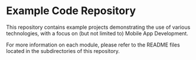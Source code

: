 # Example Code Repository

This repository contains example projects demonstrating the use of various technologies, with a focus on (but not limited to) Mobile App Development.

For more information on each module, please refer to the README files located in the subdirectories of this repository.
